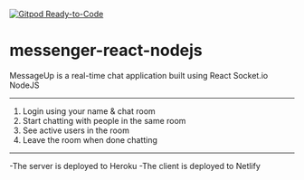 [![Gitpod Ready-to-Code](https://img.shields.io/badge/Gitpod-Ready--to--Code-blue?logo=gitpod)](https://gitpod.io/#https://github.com/ildanaruzybayeva/messenger-react-nodejs) 

# messenger-react-nodejs

MessageUp is a real-time chat application built using
  React
  Socket.io
  NodeJS
  
 **************************
 
 1) Login using your name & chat room
 2) Start chatting with people in the same room
 3) See active users in the room
 4) Leave the room when done chatting
 
 **************************
 
 -The server is deployed to Heroku
 -The client is deployed to Netlify
